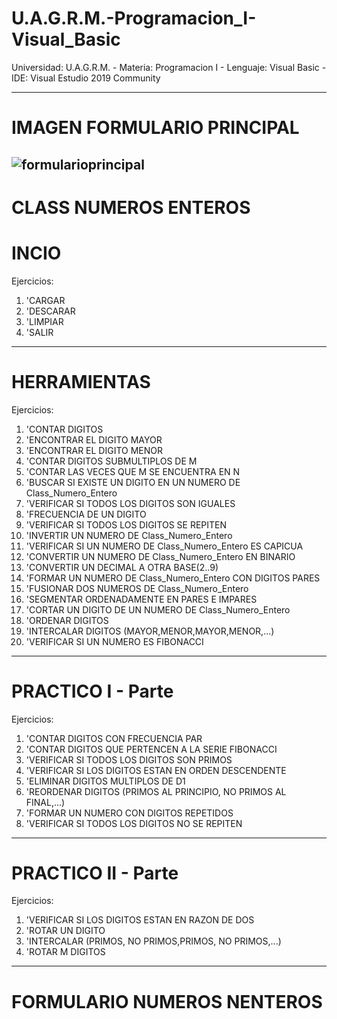 # U.A.G.R.M.-Programacion_I-Visual_Basic
Universidad: U.A.G.R.M. - Materia: Programacion I - Lenguaje: Visual Basic - IDE: Visual Estudio 2019 Community

***************************************************************************************************************
# IMAGEN FORMULARIO PRINCIPAL
![formularioprincipal](https://user-images.githubusercontent.com/36086876/62429746-7f871700-b6e0-11e9-8767-9b0529210fbc.png)
---------------------------------------------------------------------------------------------------------------
# CLASS NUMEROS ENTEROS
# INCIO
Ejercicios:
1. 'CARGAR
2. 'DESCARAR
3. 'LIMPIAR
4. 'SALIR
----------------------------------------------------------------------------------------------------------------
# HERRAMIENTAS

Ejercicios:

1. 'CONTAR DIGITOS
2. 'ENCONTRAR EL DIGITO MAYOR
3. 'ENCONTRAR EL DIGITO MENOR
4. 'CONTAR DIGITOS SUBMULTIPLOS DE M
5. 'CONTAR LAS VECES QUE M SE ENCUENTRA EN N 
6. 'BUSCAR SI EXISTE UN DIGITO EN UN NUMERO DE Class_Numero_Entero
7. 'VERIFICAR SI TODOS LOS DIGITOS SON IGUALES
8. 'FRECUENCIA DE UN DIGITO
9. 'VERIFICAR SI TODOS LOS DIGITOS SE REPITEN
10. 'INVERTIR UN NUMERO DE Class_Numero_Entero
11. 'VERIFICAR SI UN NUMERO DE Class_Numero_Entero ES CAPICUA
12. 'CONVERTIR UN NUMERO DE Class_Numero_Entero EN BINARIO
13. 'CONVERTIR UN DECIMAL A OTRA BASE(2..9)
14. 'FORMAR UN NUMERO DE Class_Numero_Entero CON DIGITOS PARES
15. 'FUSIONAR DOS NUMEROS DE Class_Numero_Entero
16. 'SEGMENTAR ORDENADAMENTE EN PARES E IMPARES
17. 'CORTAR UN DIGITO DE UN NUMERO DE Class_Numero_Entero
18. 'ORDENAR DIGITOS
19. 'INTERCALAR DIGITOS (MAYOR,MENOR,MAYOR,MENOR,...)
20. 'VERIFICAR SI UN NUMERO ES FIBONACCI
----------------------------------------------------------------------------------------------------------------
# PRACTICO I - Parte

Ejercicios:

1. 'CONTAR DIGITOS CON FRECUENCIA PAR
2. 'CONTAR DIGITOS QUE PERTENCEN A LA SERIE FIBONACCI
3. 'VERIFICAR SI TODOS LOS DIGITOS SON PRIMOS
4. 'VERIFICAR SI LOS DIGITOS ESTAN EN ORDEN DESCENDENTE
5. 'ELIMINAR DIGITOS MULTIPLOS DE D1
6. 'REORDENAR DIGITOS (PRIMOS AL PRINCIPIO, NO PRIMOS AL FINAL,...)
7. 'FORMAR UN NUMERO CON DIGITOS REPETIDOS
8. 'VERIFICAR SI TODOS LOS DIGITOS NO SE REPITEN
----------------------------------------------------------------------------------------------------------------
# PRACTICO II - Parte

Ejercicios:

1. 'VERIFICAR SI LOS DIGITOS ESTAN EN RAZON DE DOS
2. 'ROTAR UN DIGITO
3. 'INTERCALAR (PRIMOS, NO PRIMOS,PRIMOS, NO PRIMOS,...)
4. 'ROTAR M DIGITOS
----------------------------------------------------------------------------------------------------------------
# FORMULARIO NUMEROS NENTEROS

